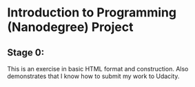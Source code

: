 # Introduction to Programming (Nanodegree) Project

## Stage 0: 
This is an exercise in basic HTML format and construction. Also demonstrates that I know how to submit my work to Udacity.
